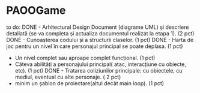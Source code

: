 # PAOOGame
to do:
DONE - Arhitectural Design Document (diagrame UML) și descriere detaliată (se va completa și actualiza documentul realizat la etapa 1). (2 pct) 
DONE - Cunoașterea codului și a structurii claselor. (1 pct) 
DONE - Harta de joc pentru un nivel în care personajul principal se poate deplasa. (1 pct) 
- Un nivel complet sau aproape complet funcțional. (1 pct) 
- Câteva abilități a personajului principal( atac, interacțiune cu obiecte, etc). (1 pct) 
DONE - Tratarea coliziunilor principale: cu obiectele, cu mediul, eventual cu alte personaje. ( 2 pct) 
- minim un șablon de proiectare(altul decât main loop). (1 pct) 

